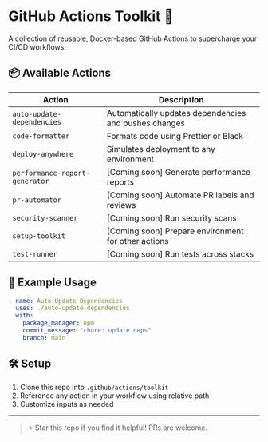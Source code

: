 # GitHub Actions Toolkit 🚀

A collection of reusable, Docker-based GitHub Actions to supercharge your CI/CD workflows.

## 📦 Available Actions

| Action | Description |
|--------|-------------|
| `auto-update-dependencies` | Automatically updates dependencies and pushes changes |
| `code-formatter` | Formats code using Prettier or Black |
| `deploy-anywhere` | Simulates deployment to any environment |
| `performance-report-generator` | [Coming soon] Generate performance reports |
| `pr-automator` | [Coming soon] Automate PR labels and reviews |
| `security-scanner` | [Coming soon] Run security scans |
| `setup-toolkit` | [Coming soon] Prepare environment for other actions |
| `test-runner` | [Coming soon] Run tests across stacks |

## 🚀 Example Usage

```yaml
- name: Auto Update Dependencies
  uses: ./auto-update-dependencies
  with:
    package_manager: npm
    commit_message: "chore: update deps"
    branch: main
```

## 🛠 Setup

1. Clone this repo into `.github/actions/toolkit`
2. Reference any action in your workflow using relative path
3. Customize inputs as needed

---

> ⭐ Star this repo if you find it helpful! PRs are welcome.

